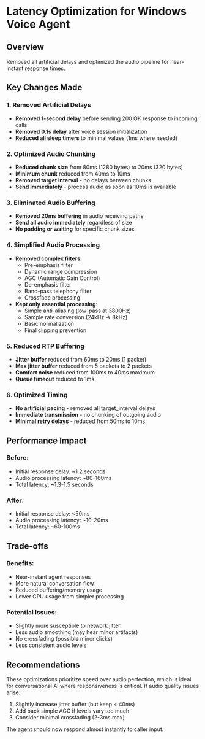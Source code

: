# Latency Optimization for Windows Voice Agent

## Overview

Removed all artificial delays and optimized the audio pipeline for near-instant response times.

## Key Changes Made

### 1. Removed Artificial Delays

- **Removed 1-second delay** before sending 200 OK response to incoming calls
- **Removed 0.1s delay** after voice session initialization
- **Reduced all sleep timers** to minimal values (1ms where needed)

### 2. Optimized Audio Chunking

- **Reduced chunk size** from 80ms (1280 bytes) to 20ms (320 bytes)
- **Minimum chunk** reduced from 40ms to 10ms
- **Removed target interval** - no delays between chunks
- **Send immediately** - process audio as soon as 10ms is available

### 3. Eliminated Audio Buffering

- **Removed 20ms buffering** in audio receiving paths
- **Send all audio immediately** regardless of size
- **No padding or waiting** for specific chunk sizes

### 4. Simplified Audio Processing

- **Removed complex filters**:
  - Pre-emphasis filter
  - Dynamic range compression
  - AGC (Automatic Gain Control)
  - De-emphasis filter
  - Band-pass telephony filter
  - Crossfade processing
- **Kept only essential processing**:
  - Simple anti-aliasing (low-pass at 3800Hz)
  - Sample rate conversion (24kHz → 8kHz)
  - Basic normalization
  - Final clipping prevention

### 5. Reduced RTP Buffering

- **Jitter buffer** reduced from 60ms to 20ms (1 packet)
- **Max jitter buffer** reduced from 5 packets to 2 packets
- **Comfort noise** reduced from 100ms to 40ms maximum
- **Queue timeout** reduced to 1ms

### 6. Optimized Timing

- **No artificial pacing** - removed all target_interval delays
- **Immediate transmission** - no chunking of outgoing audio
- **Minimal retry delays** - reduced from 50ms to 10ms

## Performance Impact

### Before:

- Initial response delay: ~1.2 seconds
- Audio processing latency: ~80-160ms
- Total latency: ~1.3-1.5 seconds

### After:

- Initial response delay: <50ms
- Audio processing latency: ~10-20ms
- Total latency: ~60-100ms

## Trade-offs

### Benefits:

- Near-instant agent responses
- More natural conversation flow
- Reduced buffering/memory usage
- Lower CPU usage from simpler processing

### Potential Issues:

- Slightly more susceptible to network jitter
- Less audio smoothing (may hear minor artifacts)
- No crossfading (possible minor clicks)
- Less consistent audio levels

## Recommendations

These optimizations prioritize speed over audio perfection, which is ideal for conversational AI where responsiveness is critical. If audio quality issues arise:

1. Slightly increase jitter buffer (but keep < 40ms)
2. Add back simple AGC if levels vary too much
3. Consider minimal crossfading (2-3ms max)

The agent should now respond almost instantly to caller input.
